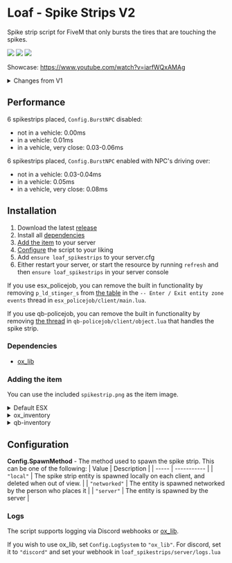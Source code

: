 # Loaf - Spike Strips V2

Spike strip script for FiveM that only bursts the tires that are touching the spikes.

![](https://img.shields.io/github/downloads/loaf-scripts/loaf_spikestrips/total?logo=github)
![](https://img.shields.io/github/downloads/loaf-scripts/loaf_spikestrips/latest/total?logo=github)
![](https://img.shields.io/github/v/release/loaf-scripts/loaf_spikestrips?logo=github)

Showcase: https://www.youtube.com/watch?v=iarfWQxAMAg

<details>
<summary>Changes from V1</summary>

-   Better performance
-   Now supports more tires (previously only 4). This makes it work correctly on e.g a Dubsta 6x6
-   Audio when placing a spike strip
-   Target inteaction to pick up spike strips
-   Option to spawn entities on the server or locally
-   Animation when picking up
-   Better support for frameworks
-   Version checking
-   Logs
-   A bunch of quality of life features
    -   /clearspikestrips admin command to clear all spike strips
    -   Notifications
    -   Automatically delete after a certain time
    -   Delete on script stop
    -   Option to only allow placing on roads
-   And a lot more

</details>

## Performance

6 spikestrips placed, `Config.BurstNPC` disabled:

-   not in a vehicle: 0.00ms
-   in a vehicle: 0.01ms
-   in a vehicle, very close: 0.03-0.06ms

6 spikestrips placed, `Config.BurstNPC` enabled with NPC's driving over:

-   not in a vehicle: 0.03-0.04ms
-   in a vehicle: 0.05ms
-   in a vehicle, very close: 0.08ms

## Installation

1. Download the latest [release](https://github.com/loaf-scripts/loaf_spikestrips/releases/latest)
2. Install all [dependencies](#dependencies)
3. [Add the item](#adding-the-item) to your server
4. [Configure](#configuration) the script to your liking
5. Add `ensure loaf_spikestrips` to your server.cfg
6. Either restart your server, or start the resource by running `refresh` and then `ensure loaf_spikestrips` in your server console

If you use esx_policejob, you can remove the built in functionality by removing `p_ld_stinger_s` from [the table](https://github.com/esx-framework/esx_policejob/blob/c62253c1fc9993e024bc68c50954035419995289/client/main.lua#L1378) in the `-- Enter / Exit entity zone events` thread in `esx_policejob/client/main.lua`.

If you use qb-policejob, you can remove the built in functionality by removing [the thread](https://github.com/qbcore-framework/qb-policejob/blob/63026f9051f10abf703cc1b56ea5073a0c301c4f/client/objects.lua#L237) in `qb-policejob/client/object.lua` that handles the spike strip.

### Dependencies

-   [ox_lib](https://github.com/overextended/ox_lib/releases/latest)

### Adding the item

You can use the included `spikestrip.png` as the item image.

<details>
<summary>Default ESX</summary>
Run the following query in your database:

```sql
INSERT INTO `items` (`name`, `label`, `weight`) VALUES ("spikestrip", "Spike strip", 500);
```

</details>

<details>
<summary>ox_inventory</summary>
Add to ox_inventory/data/items.lua:

```lua
["spikestrip"] = {
	label = "Spike strip",
	weight = 500,
	stack = true
}
```

</details>

<details>
<summary>qb-inventory</summary>
Add to qb-core/shared/items.lua:

```lua
spikestrip = { name = 'spikestrip', label = 'Spike strip', weight = 500, type = 'item', image = 'spikestrip.png', unique = false, useable = true, shouldClose = true, combinable = nil, description = 'Useful for stopping the bad guys' },
```

</details>

## Configuration

**Config.SpawnMethod** - The method used to spawn the spike strip. This can be one of the following:
| Value | Description |
| ----- | ----------- |
| `"local"` | The spike strip entity is spawned locally on each client, and deleted when out of view. |
| `"networked"` | The entity is spawned networked by the person who places it |
| `"server"` | The entity is spawned by the server |

### Logs

The script supports logging via Discord webhooks or [ox_lib](https://overextended.dev/ox_lib/Modules/Logger/Server).

If you wish to use ox_lib, set `Config.LogSystem` to `"ox_lib"`. For discord, set it to `"discord"` and set your webhook in `loaf_spikestrips/server/logs.lua`
